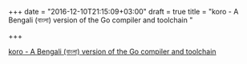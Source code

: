 +++
date = "2016-12-10T21:15:09+03:00"
draft = true
title = "koro - A Bengali (বাংলা) version of the Go compiler and toolchain "

+++

<p><a href="https://t.co/SkaQt0kE4n">koro - A Bengali (বাংলা) version of the Go compiler and toolchain </a></p>
